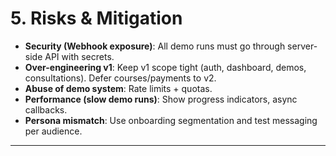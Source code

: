 # 5. Risks & Mitigation

* **Security (Webhook exposure)**: All demo runs must go through server-side API with secrets.
* **Over-engineering v1**: Keep v1 scope tight (auth, dashboard, demos, consultations). Defer courses/payments to v2.
* **Abuse of demo system**: Rate limits + quotas.
* **Performance (slow demo runs)**: Show progress indicators, async callbacks.
* **Persona mismatch**: Use onboarding segmentation and test messaging per audience.

---
